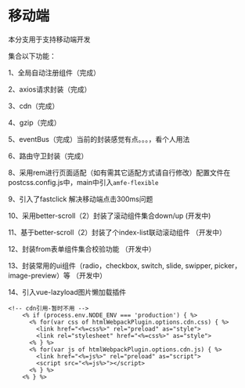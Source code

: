 # 移动端

本分支用于支持移动端开发

集合以下功能：


1、全局自动注册组件（完成）

2、axios请求封装（完成）

3、cdn（完成）

4、gzip（完成）

5、eventBus（完成）当前的封装感觉有点。。。，看个人用法

6、路由守卫封装（完成）

8、采用rem进行页面适配（如有需其它适配方式请自行修改）配置文件在postcss.config.js中，main中引入`amfe-flexible`

9、引入了fastclick 解决移动端点击300ms问题

10、采用better-scroll（2）封装了滚动组件集合down/up (开发中)

11、基于better-scroll（2）封装了个index-list联动滚动组件 （开发中）

12、封装from表单组件集合校验功能 （开发中）

13、封装常用的ui组件（radio，checkbox, switch, slide, swipper, picker，image-preview）等 （开发中）

14、引入vue-lazyload图片懒加载插件


```
<!-- cdn引用-暂时不用 -->
    <% if (process.env.NODE_ENV === 'production') { %>
      <% for(var css of htmlWebpackPlugin.options.cdn.css) { %>
        <link href="<%=css%>" rel="preload" as="style">
        <link rel="stylesheet" href="<%=css%>" as="style">
      <% } %>
      <% for(var js of htmlWebpackPlugin.options.cdn.js) { %>
        <link href="<%=js%>" rel="preload" as="script">
        <script src="<%=js%>"></script>
      <% } %>
    <% } %>
```